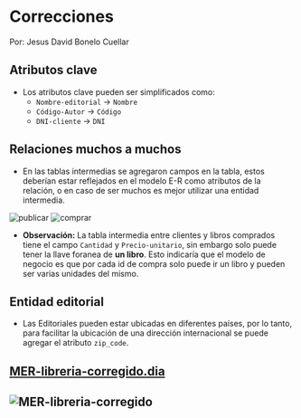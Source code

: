 # Correcciones

Por: Jesus David Bonelo Cuellar

## Atributos clave

- Los atributos clave pueden ser simplificados como:
  - `Nombre-editorial` -> `Nombre`
  - `Código-Autor` -> `Código`
  - `DNI-cliente` -> `DNI`

## Relaciones muchos a muchos

- En las tablas intermedias se agregaron campos en la tabla, estos deberían estar reflejados en el modelo E-R como atributos de la relación, o en caso de ser muchos es mejor utilizar una entidad intermedia.

![publicar](./img/publicar.png)
![comprar](./img/comprar.png)

- **Observación:** La tabla intermedia entre clientes y libros comprados tiene el campo `Cantidad` y `Precio-unitario`, sin embargo solo puede tener la llave foranea de **un libro**. Esto indicaría que el modelo de negocio es que por cada id de compra solo puede ir un libro y pueden ser varias unidades del mismo.

## Entidad editorial

- Las Editoriales pueden estar ubicadas en diferentes países, por lo tanto, para facilitar la ubicación de una dirección internacional se puede agregar el atributo `zip_code`.

## [MER-libreria-corregido.dia](./MER-libreria-corregido.dia)

## ![MER-libreria-corregido](./MER-libreria-corregido.png)
